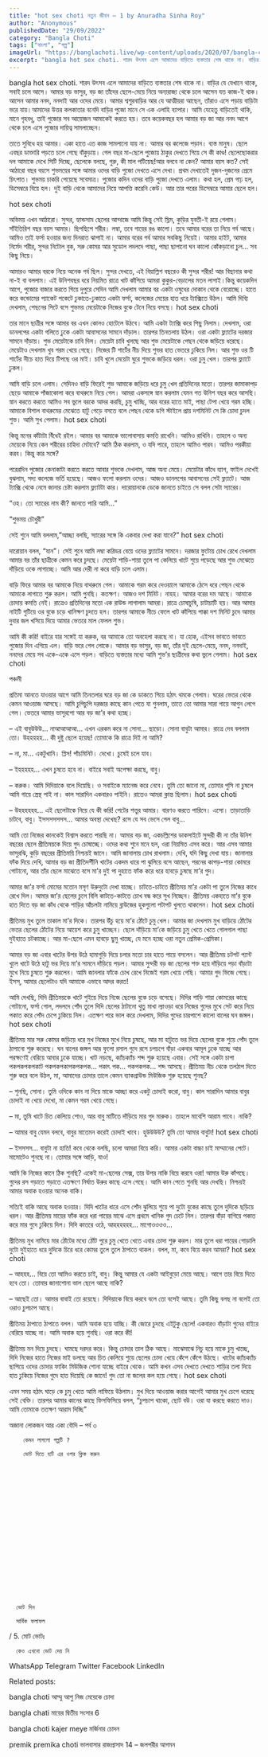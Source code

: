 ```yaml
---
title: "hot sex choti নতুন জীবন – 1 by Anuradha Sinha Roy"
author: "Anonymous"
publishedDate: "29/09/2022"
category: "Bangla Choti"
tags: ["বাংলা", "গল্প"]
imageUrl: "https://banglachoti.live/wp-content/uploads/2020/07/bangla-choti-ammu-150x150.jpg"
excerpt: "bangla hot sex choti. শারদ উৎসব এলে আমাদের বাড়িতে ব্যস্ততার শেষ থাকে না। বাড়ির যে যেখানে থাকে, সবাই চলে আসে। আমার বড় ভাসুর, বড় জা তাঁদের ছেলে-মেয়ে নিয়ে অন্যরাজ্য থেকে চলে আসেন যত কাজ-ই থাক। আসেন আমার..."
---
```


bangla hot sex choti. শারদ উৎসব এলে আমাদের বাড়িতে ব্যস্ততার শেষ থাকে না। বাড়ির যে যেখানে থাকে, সবাই চলে আসে। আমার বড় ভাসুর, বড় জা তাঁদের ছেলে-মেয়ে নিয়ে অন্যরাজ্য থেকে চলে আসেন যত কাজ-ই থাক। আসেন আমার ননদ, ননদাই আর ওদের মেয়ে। আমার শ্বশুরবাড়ির আর যে আত্মীয়রা আছেন, তাঁরাও এসে পড়ায় বাড়িটা ভরে যায়।আমাদের উত্তর কলকাতার বনেদি বাড়ির পুজো মানে সে এক এলাহি ব্যাপার। আমি যেহেতু বাড়িতেই থাকি, মানে গৃহবধূ, তাই পুজোর সব আয়োজন আমাকেই করতে হয়। তবে কয়েকবছর হল আমার বড় জা আর ননদ আগে থেকে চলে এসে পুজোর দায়িত্ব সামলাচ্ছেন।


তাতে সুবিধে হয় আমার। একা হাতে এত কাজ সামলানো যায় না। আমার বর কলেজে পড়ান। ব্যস্ত মানুষ। ছেলে এবছর ডাক্তারি পড়তে চলে গেছে বাঁকুড়ায়। গেল বছর মা-ছেলে পুজোয় ঠাকুর দেখতে গিয়ে সে কী কাণ্ড! ছেলেছোকরার দল আমাকে দেখে সিটি দিচ্ছে, ছেলেকে বলছে, গুরু, কী মাল পটিয়েছ!আর বলবে না কেন? আমার বয়স কত? সেই আঠারো বছর বয়সে শুভময়ের সঙ্গে আমার ওদের বাড়ি পুজো দেখতে এসে দেখা। প্রথম দেখাতেই দুজন-দুজনের প্রেমে চিৎপাত। শুভময় চাকরি পেয়েছে সবেমাত্র। পুজোর কদিন ওদের বাড়ি পুজো দেখতে এলাম। কথা হল, প্রেম গাঢ় হল, ডিসেম্বরে বিয়ে হল। দুই বাড়ি থেকে আমাদের নিয়ে আপত্তি করেনি কেউ। আর তার পরের ডিসেম্বরে আমার ছেলে হল।


hot sex choti


অভিময় এখন আঠারো। সুন্দর, হ্যান্ডসাম ছেলের আন্দাজে আমি কিন্তু সেই স্লিম, কুড়ির যুবতী-ই রয়ে গেলাম। সাঁইতিরিশ বছর বয়স আমার। ছিপছিপে শরীর। লম্বা, তবে গায়ের রঙ কালো। তবে আমার বরের তা নিয়ে গর্ব আছে। আমিও তাই ফর্সা হওয়ার জন্য দিনরাত ঝাপাই না। আমার বরের গর্ব আমার সবকিছু নিয়েই। আমার হাইট, আমার নির্মেদ শরীর, সুন্দর নিটোল বুক, সরু কোমর আর সুডোল লদলদে পাছা, পাছা ছাপানো ঘন কালো কোঁকড়ানো চুল… সব কিছু নিয়ে।


আমারও আমার বরকে নিয়ে অনেক গর্ব ছিল। সুন্দর দেখতে, এই বিয়াল্লিশ বছরেও কী সুন্দর শরীর! আর বিছানার কথা না-ই বা বললাম। এই উনিশবছর ধরে নিয়মিত রাত্রে খাট কাঁপিয়ে আমরা কুকুর-বেড়ালের মতন লাগাই।কিন্তু কয়েকদিন আগে, পুজোর বাজার করতে গিয়ে দুপুরে সেদিন আমি দেখলাম আমার বর একটা ওষুধের দোকান থেকে বেরোচ্ছে। হাতে করে কন্ডোমের প্যাকেট পকেটে ঢুকাতে-ঢুকাতে একটা ফর্সা, কলেজের মেয়ের হাত ধরে ট্যাক্সিতে উঠল। আমি দিব্যি দেখলাম, পেছনের সিটে বসে শুভময় মেয়েটাকে নিজের বুকে টেনে নিয়ে বসছে। hot sex choti


তার মানে ছাত্রীর সঙ্গে আমার বর এখন কোনও হোটেলে উঠবে। আমি একটা ট্যাক্সি করে পিছু নিলাম। দেখলাম, ওরা ডানলপের একটা গলিতে ঢুকে একটা আবাসনের সামনে দাঁড়াল। তারপর তিনতলায় উঠল। ওরা একটা ফ্ল্যাটের দরজার সামনে দাঁড়ায়। শুভ মেয়েটাকে চাবি দিল। মেয়েটা চাবি খুলছে আর শুভ মেয়েটাকে পেছন থেকে জড়িয়ে ধরেছে। মেয়েটাও দেখলাম খুব গরম খেয়ে গেছে। নিজের টি শার্টের নীচ দিয়ে শুভর হাত ভেতরে ঢুকিয়ে নিল। আর শুভ ওর টি শার্টের নীচে হাত দিয়ে টিপছে ওর মাই। চাবি খুলে মেয়েটা ঘুরে শুভকে জড়িয়ে ধরল। ওরা চুমু খেল। তারপর ফ্ল্যাটে ঢুকল।












আমি বাড়ি চলে এলাম। সেদিনও বাড়ি ফিরেই শুভ আমাকে জড়িয়ে ধরে চুমু খেল প্রতিদিনের মতো। তারপর জামাকাপড় ছেড়ে আমাকে পাঁজাকোলা করে বাথরুমে নিয়ে গেল। আমরা একসঙ্গে স্নান করলাম যেমন গত উনিশ বছর করে আসছি। স্নান করতে করতে আমিও সব ভুলে বরকে আদর করছি, চুমু খাচ্ছি, আর বরের হাতে মাই, পাছা টেপা খেয়ে গরম হচ্ছি। আমাকে বিশাল বাথরুমের মেঝেতে হাটু গেড়ে বসতে বলে পেছন থেকে ডগি স্টাইলে প্রায় দশমিনিট সে কি চোদা চুদল শুভ। আমি সুখ পেলাম। hot sex choti


কিন্তু মনের কাঁটাটা বিঁধেই রইল। আমার বর আমাকে ভালোবাসায় কমতি রাখেনি। আমিও রাখিনি। তাহলে ও অন্য মেয়েকে নিয়ে কেন শরীরের চাহিদা মেটাবে? আমি ঠিক করলাম, ও যদি পারে, তাহলে আমিও পারব। আমিও পরকীয়া করব। কিন্তু কার সঙ্গে?


পরেরদিন পুজোর কেনাকাটা করতে করতে আবার শুভকে দেখলাম, আজ অন্য মেয়ে। মেয়েটার কাঁধে ব্যাগ, ফাইল দেখেই বুঝলাম, সদ্য কলেজে ভর্তি হয়েছে। আজও ফলো করলাম ওদের। আজও ডানলপের আবাসনের সেই ফ্ল্যাটে। আজ ট্যাক্সি থেকে নেমে জানার চেষ্টা করলাম ফ্ল্যাটটা কার। দারোয়ানকে ডেকে জানতে চাইতে সে বলল সেটা স্যারের।


“ওহ। তো স্যারের নাম কী? জানতে পারি আমি…”


“শুভময় চৌধুরী”


সেই শুনে আমি বললাম,”আচ্ছা বলছি, স্যারের সঙ্গে কি একবার দেখা করা যাবে?” hot sex choti


দারোয়ান বলল, “যান”। সেই শুনে আমি লম্বা করিডর বেয়ে ওদের ফ্ল্যাটের সামনে। দরজার ফুটোয় চোখ রেখে দেখলাম আমার বর তাঁর ছাত্রীকে কেমন করে চুদছে। মেয়েটা শাড়ি-শায়া তুলে পা কেলিয়ে খাটে শুয়ে পড়েছে আর শুভ মেঝেতে দাঁড়িয়ে ওকে লাগাচ্ছে। আমি আর দেরী না করে বাড়ি চলে এলাম।


বাড়ি ফিরে আমার বর আমাকে নিয়ে বাথরুমে গেল। আমাকে গরম করে দেওয়ালে আমাকে ঠেসে ধরে পেছন থেকে আমাকে লাগাতে শুরু করল। আমি গুনছি। কতক্ষণ। আজও দশ মিনিট। নাহহ। আমার বরের দম আছে। আমাকে চোদায় কমতি নেই। রাত্রেও প্রতিদিনের মতো এক রাউন্ড লাগালাম আমরা। রাত্রে চোষাচুষি, চাটাচাটি হয়। আর আমার নাইটি গুটিয়ে ওর বুকে চড়ে খানিক্ষণ চুদতে হল। তারপর আমাকে নীচে ফেলে খাট কাঁপিয়ে পাক্কা দশ মিনিট চুদে আমার দুবার জল খসিয়ে দিয়ে আমার ভেতরে মাল ফেলল শুভ।


আমি কী করি! বাইরে যার সঙ্গেই যা করুক, বর আমাকে তো অবহেলা করছে না। যা হোক, এইসব ভাবতে ভাবতে পুজোর দিন এগিয়ে এল। বাড়ি ভরে গেল লোকে। আমার বড় ভাসুর, বড় জা, তাঁর দুই ছেলে-মেয়ে, ননদ, ননদাই, ননদের মেয়ে সব একে-একে এসে পড়ল। বাড়িতে ব্যস্ততার মধ্যে আমি শুভ’র ছাত্রীদের কথা ভুলে গেলাম। hot sex choti


পঞ্চমী


প্রতিমা আনতে যাওয়ার আগে আমি তিনতলার ঘরে বড় জা কে ডাকতে গিয়ে হঠাৎ থমকে গেলাম। ঘরের ভেতর থেকে কেমন আওয়াজ আসছে। আমি চুপিচুপি দরজার কাছে কান পেতে যা শুনলাম, তাতে তো আমার সারা গায়ে আগুন লেগে গেল। ভেতরে আমার ভাসুরপো আর বড় জা’র কথা হচ্ছে।


– এই বাবুউউউ… নাআআআআ… এখন এরকম করে না সোনা… ছাড়ো। সোনা বাবুটা আমার। রাত্রে দেব বললাম তো। উহহহহহ… কী দুষ্টু ছেলে হয়েছ! তোমাকে কি রাত্রে দিই না আমি?


– না, মা… একটুখানি। প্লিস! পাঁচমিনিট। দেখো। চুষেই চলে যাব।


– ইহহহহহ… এখন চুষতে হবে না। বাইরে সবাই অপেক্ষা করছে, বাবু।


– করুক। আমি দিদিয়াকে বলে দিয়েছি। ও সবাইকে ম্যানেজ করে নেবে। তুমি তো জানো মা, তোমার পুসি না চুষলে আমি গায়ে স্ত্রেন্থ পাই না। কাল সারাদিন একবারও পাইনি। রাতেও আমরা ক্লান্ত ছিলাম। hot sex choti


– উহহহহহহ… এই ছেলেটাকে নিয়ে যে কী করি! পেটের শত্তুর আমার। বারণও করতে পারিনে। এসো। তাড়াতাড়ি চাটবে, বাবু। ইসসসসসসস… আমার অবস্থা দেখেছ? রসে যে সব ভেসে গেল বাবু…


আমি তো নিজের কানকেই বিশ্বাস করতে পারছি না। আমার বড় জা, একচল্লিশের ডাকসাইটে সুন্দরী কী না তাঁর উনিশ বছরের ছেলে প্রীতিময়কে দিয়ে গুদ চোষাচ্ছে। ওদের কথা শুনে মনে হল, ওরা নিয়মিত এসব করে। আর এসব আমার ভাসুরঝি, কুড়ি বছরের প্রীতিময়ি নিশ্চয়ই জানে। আমি জানালায় চোখ রাখলাম। দেখি, যদি কিছু দেখা যায়। জানালার ফাঁক দিয়ে দেখি, আমার বড় জা প্রীতিদর্শীনি খাটের একদম ধারে পা ঝুলিয়ে বসে আছেন, পরনের কাপড়-শায়া কোমরে গোটানো, আর তাঁর ছেলে মাঝেতে বসে মা’র দুই পা দুহাতে ফাঁক করে ধরে হাবড়ে চুষছে মা’র গুদ।


আমার জা’র ফর্সা মোমের মতোন মসৃণ উরুদুটো দেখা যাচ্ছে। চাটতে-চাটতে প্রীতিময় মা’র একটা পা তুলে নিজের কাধে রেখে দিল। আমার জা’র ছেলের চুলে বিলি কাটতে-কাটতে চোখ বন্ধ করে সুখ নিচ্ছেন। প্রীতিময় একহাতে মা’র বুকে হাত দিতে বড় জা কাঁধ থেকে শাড়ির আঁচলটা নামিয়ে ব্লাউজের হুকগুলো পটাপট খুলতে থাকলেন। hot sex choti


প্রীতিময় মুখ তুলে তাকাল মা’র দিকে। তারপর উঁচু হয়ে মা’র ঠোঁটে চুমু খেল। আমার জা দেখলাম মুখ বাড়িয়ে ঠোঁটের ভেতর ছেলের ঠোঁটের নিয়ে আয়েশ করে চুমু খাচ্ছেন। ছেলে দাঁড়িয়ে মা’কে জড়িয়ে চুমু খেতে খেতে গোলগাল পাছা দুইহাতে চটকাচ্ছে। আর মা-ছেলে এমন হাবড়ে ছুমু খাচ্ছে, যে মনে হচ্ছে ওরা নতুন প্রেমিক-প্রেমিকা।


আমার বড় জা এবার খাটের উপর উঠে হামাগুড়ি দিয়ে চলার মতো চার হাতে পায়ে বসলেন। আর প্রীতিময় চটপট প্যান্ট খুলে খাটে উঠে হাটু ভর দিয়ে মা’র সামনে দাঁড়িয়ে পড়ল। আমার সুন্দরী বড় জা ছেলের শক্ত হয়ে দাঁড়িয়ে পড়া বাঁড়াটা মুখে নিয়ে চুষতে শুরু করলেন। আমি জানলার ফাঁকে চোখ রেখে নিজেই গরম খেয়ে গেছি। আমার গুদ ভিজে গেছে। ইসস্, আমার ছেলেটাও যদি আমাকে এভাবে আদর করত!


আমি দেখছি, দিদি প্রীতিময়কে খাটে শুইয়ে দিয়ে নিজে ছেলের বুকে চড়ে বসেছে। দিদির শাড়ি শায়া কোমরের কাছে গোটানো, ফর্সা গোল, লদলদে পোঁদ তুলে দিদি ছেলের ঠাটানো থুতু মাখা ল্যাওড়া ধরে নিজের গুদের মুখে সেট করে নিয়ে পকাত করে পোঁদ চেপে ঢুকিয়ে নিল। এতক্ষণ পরে ভাল করে দেখলাম, দিদির গুদের চারপাশে কালো বালের ঘন জঙ্গল। hot sex choti


প্রীতিময় মার সরু কোমর জড়িয়ে ধরে মুখ নিজের মুখে নিয়ে চুষছে, আর মা হাটুতে ভর দিয়ে ছেলের বুকে শুয়ে পোঁদ তুলে ঠাপানো শুরু করেছে। ঘন বালের জঙ্গল আর ফুলো রসাল গুদে রসে চপচপে বাঁড়া একবার আমূল ঢুকে যাচ্ছে আর পরক্ষণেই বেরিয়ে আবার ঢুকে যাচ্ছে। খাট নড়ছে, ক্যাঁচক্যাঁচ শব্দ শুরু হয়েছে এবার। সেই সঙ্গে একটা চাপা পকপকপকপকাট পকপকপকাপকপকপক… পকাৎ পক… পকপকপক… শব্দ আসছে। প্রীতিময় নীচ থেকে তলঠাপ দিতে শুরু করে বলে উঠল, মা, আমাদের চোদার তালে কেমন ব্যাকগ্রাউন্ড মিউজিক শুরু হয়েছে শুনছ?


– শুনছি, সোনা। তুমি ওদিকে কান না দিয়ে মাকে আচ্ছা করে একটু চোদাই করো, বাবু। কাল সারাদিন আমার বাবুর চোদাই না খেয়ে দেখো, মা কেমন গরম খেয়ে গেছে।


– মা, তুমি খাটে চিত কেলিয়ে শোও, আর বাবু মাটিতে দাঁড়িয়ে মার গুদ মারুক। তাহলে মাবেশি আরাম পাবে। নাকি?


– আমার বাবু যেমন বলবে, বাবুর মাতেমন করেই চোদাই খাবে। হুউউউউ? তুমি তো আমার বাবুটা! hot sex choti


– ইসসসস… বাবুটা না হাতি! কবে থেকে বলছি, চলো আমরা বিয়ে করি। আমার একটা বাচ্চা চাই মাম্মানের পেটে। মামোটেও শুনছে না। তোমার সঙ্গে আড়ি, যাও!


আমি কি নিজের কানে ঠিক শুনছি? একেই মা-ছেলের সেক্স, তার উপর নাকি বিয়ে করবে ওরা! আমার উরু কাঁপছে। গুদের রস গড়াতে গড়াতে এতক্ষণে নির্ঘাত উরুর কাছে এসে গেছে। আমি কান পেতে শুনছি আর দেখছি। নিশ্চয়ই আমার অবাক হওয়ার অনেক বাকি।


সত্যিই বাকি আছে অবাক হওয়ার। দিদি খাটের ধারে এসে পোঁদ ঝুলিয়ে শুয়ে পা দুটো বুকের কাছে তুলে দুদিকে ছড়িয়ে ধরল। আর প্রীতিময় মায়ের ফাঁক করে ধরা পায়ের মাঝে এসে প্রথমে খানিক গুদ চেটে নিল। তারপর বাঁড়া বাগিয়ে পকাত করে মার গুদে ঢুকিয়ে দিল। দিদি কাতরে ওঠে, আহহহহহহ… মাগোওওওও…


প্রীতিময় মুখ নামিয়ে মার ঠোঁটের মধ্যে ঠোঁট পুরে চুমু খেতে খেতে এবার চোদা শুরু করল। মার তুলে ধরা পায়ের গোড়ালি দুটো দুইহাতে ধরে দুদিকে চিরে ধরে কোমর তুলে তুলে ঠাপাতে থাকল। বলল, মা, কবে বিয়ে করব আমরা? hot sex choti


– আহহহ… বিয়ে তো আমিও করতে চাই, বাবু। কিন্তু আমার যে একটা আইবুড়ো মেয়ে আছে। আগে তার বিয়ে দিতে হবে তো। তোমার জানাশোনা ভাল ছেলে আছে নাকি?


– আছেই তো। আমার বাবাই তো রয়েছে। দিদিয়াকে বিয়ে করবে বলে তো বসেই আছে। তুমি কিছু বলছ না বলেই তো ওরাও চুপচাপ আছে।


প্রীতিময় ঠাপাতে ঠাপাতে বলল। আমি অবাক হয়ে যাচ্ছি। কী জোরে চুদছে এইটুকু ছেলে! একবারও বাঁড়াটা গুদের বাইরে বেরিয়ে যাচ্ছে না। আমি অবাক হয়ে শুনছি। ওরা করে কী!


প্রীতিময় মন দিয়ে চুদছে। ঘামছে দরদর করে। কিন্তু চোদার তাল ঠিক আছে। মাঝেমাঝে নিচু হয়ে মাকে চুমু খাচ্ছে, দিদি নিজের হাতে নিজের মাই ডলছে আর চিত কেলিয়ে শুয়ে ছেলের চোদা খেয়ে কেঁপে কেঁপে উঠছে। খাটের ক্যাঁচক্যাঁচ ছাপিয়ে ওদের চোদার ফাকিং মিউজিক শোনা যাচ্ছে বাইরে থেকে। আমি কখন এসব দেখতে দেখতে শাড়ির তলা দিয়ে হাত ঢুকিয়ে নিজের গুদে হাত দিয়েছি কে জানে! গুদ তো না জলের কল হয়ে গেছে। hot sex choti


এমন সময় হঠাৎ ঘাড়ে কে চুমু খেতে আমি লাফিয়ে উঠলাম। মুখ দিয়ে আওয়াজ করার আগেই আমার মুখ চেপে ধরেছে সেই বেক্তি। তারপর আমার কানের কাছে ফিসফিসিয়ে বলল, “চুপচাপ থাকো, ছোট বউ। ওরা যা করছে করতে দাও। আমি তোমাকে ততক্ষণ আরাম দিচ্ছি”


অজানা লোকজন আর একা বৌদি – পর্ব ৩


 
 
 
        কেমন লাগলো গল্পটি ?      
 
        ভোট দিতে হার্ট এর ওপর ক্লিক করুন      
 
 
 
 
 
 
 
 
 
 
 
 
 
 
 
 
 
 
 
 
 
      ভোট দিন    
 
      সার্বিক ফলাফল 
 / 5. মোট ভোটঃ 
 
 
      কেও এখনো ভোট দেয় নি    
 
 
 
 
WhatsApp
Telegram
Twitter
Facebook
LinkedIn




Related posts:






bangla choti আম্মু আপু নিজ মেয়েকে চোদা




bangla chati মায়ের দ্বিতীয় সংসার 6




bangla choti kajer meye মর্জিনার চোদন




premik premika choti ভালবাসার রাজপ্রাসাদ 14 – জলপরীর আগমন
